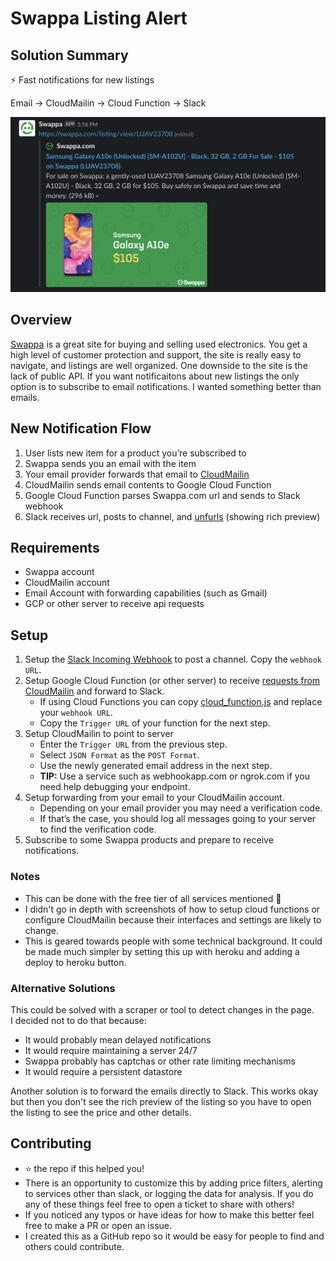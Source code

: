 # Swappa Listing Alert  

## Solution Summary  
⚡ Fast notifications for new listings

Email → CloudMailin → Cloud Function → Slack

![Slack Screenshot](/screenshots/slack_screenshot.png "Screenshot of Notification in Slack")

## Overview
[Swappa](https://swappa.com) is a great site for buying and selling used electronics. You get a high level of customer protection and support, the site is really easy to navigate, and listings are well organized. One downside to the site is the lack of public API. If you want notificaitons about new listings the only option is to subscribe to email notifications. I wanted something better than emails. 

## New Notification Flow  
1. User lists new item for a product you’re subscribed to
2. Swappa sends you an email with the item
3. Your email provider forwards that email to [CloudMailin](http://cloudmailin.com)
4. CloudMailin sends email contents to Google Cloud Function
5. Google Cloud Function parses Swappa.com url and sends to Slack webhook
6. Slack receives url, posts to channel, and [unfurls](https://api.slack.com/docs/message-link-unfurling) (showing rich preview)

## Requirements
* Swappa account
* CloudMailin account
* Email Account with forwarding capabilities (such as Gmail)
* GCP or other server to receive api requests

## Setup
1. Setup the [Slack Incoming Webhook](https://slack.com/apps/A0F7XDUAZ-incoming-webhooks) to post a channel. Copy the `webhook URL`.
2. Setup Google Cloud Function (or other server) to receive [requests from CloudMailin](https://docs.cloudmailin.com/http_post_formats/) and forward to Slack. 
    * If using Cloud Functions you can copy [cloud_function.js](cloud_function.js) and replace your `webhook URL`.
    * Copy the `Trigger URL` of your function for the next step.
3. Setup CloudMailin to point to server
    * Enter the `Trigger URL` from the previous step.
    * Select `JSON Format` as the `POST Format`.
    * Use the newly generated email address in the next step.
    * **TIP:** Use a service such as webhookapp.com or ngrok.com if you need help debugging your endpoint.
4. Setup forwarding from your email to your CloudMailin account.
    * Depending on your email provider you may need a verification code.
    * If that’s the case, you should log all messages going to your server to find the verification code.
5. Subscribe to some Swappa products and prepare to receive notifications.

### Notes
* This can be done with the free tier of all services mentioned 🎉
* I didn't go in depth with screenshots of how to setup cloud functions or configure CloudMailin because their interfaces and settings are likely to change.
* This is geared towards people with some technical background. It could be made much simpler by setting this up with heroku and adding a deploy to heroku button.


### Alternative Solutions
This could be solved with a scraper or tool to detect changes in the page.  
I decided not to do that because:  
* It would probably mean delayed notifications
* It would require maintaining a server 24/7
* Swappa probably has captchas or other rate limiting mechanisms
* It would require a persistent datastore

Another solution is to forward the emails directly to Slack. This works okay but then you don't see the rich preview of the listing so you have to open the listing to see the price and other details. 

## Contributing
* ⭐ the repo if this helped you!
* There is an opportunity to customize this by adding price filters, alerting to services other than slack, or logging the data for analysis. If you do any of these things feel free to open a ticket to share with others!
* If you noticed any typos or have ideas for how to make this better feel free to make a PR or open an issue.
* I created this as a GitHub repo so it would be easy for people to find and others could contribute.